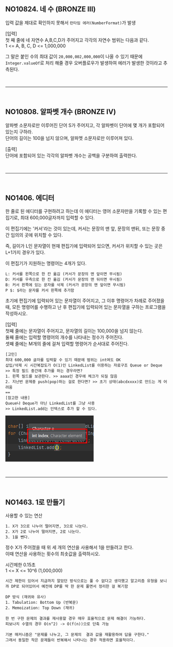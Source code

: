 ## NO10824. 네 수 (BRONZE III)

입력 값을 제대로 확인하지 못해서 `런타임 에러(NumberFormat)`가 발생

[입력]<br/>
첫 째 줄에 네 자연수 A,B,C,D가 주어지고 각각의 자연수 범위는 다음과 같다. <br/>
1 <= A, B, C, D <= 1,000,000

그 말은 붙인 수의 최대 값이 `20,000,002,000,000`이 나올 수 있기 때문에 `Integer.valueOf`로 처리 해줄 경우 오버플로우가 발생하여 에러가 발생한 것이라고 추측된다.

<br/>

---

<br/>

## NO10808. 알파벳 개수 (BRONZE IV)

알파벳 소문자로만 이루어진 단어 S가 주어지고, 각 알파벳이 단어에 몇 개가 포함되어 있는지 구하라.<br/>
단어의 길이는 100을 넘지 않으며, 알파멧 소문자로만 이루어져 있다.

[출력]<br/>
단어에 포함되어 있는 각각의 알파벳 개수는 공백을 구분하여 출력한다.

<br/>

---

<br/>

## NO1406. 에디터

한 줄로 된 에디터를 구현하려고 하는데 이 에디터는 영어 소문자만을 기록할 수 있는 편집기로, 최대 600,000글자까지 입력할 수 있다.

이 편집기에는 '커서'라는 것이 있는데, 커서는 문장의 맨 앞, 문장의 맨뒤, 또는 문장 중간 임의의 곳에 위치할 수 있다.

즉, 길이가 L인 문자열이 현재 편집기에 입력되어 있으면, 커서가 위치할 수 있는 곳은 L+1가지 경우가 있다.

이 편집기가 지원하는 명령어는 4개가 있다.
```
L: 커서를 왼쪽으로 한 칸 옮김 (커서가 문장의 맨 앞이면 무시됨)
D: 커서를 우측으로 한 칸 옮김 (커서가 문장의 맨 뒤이면 무시됨)
B: 커서 왼쪽에 있는 문자를 삭제 (커서가 문장의 맨 앞이면 무시됨)
P $: $라는 문자를 커서 왼쪽에 추가함
```

초기에 편집기에 입력되어 있는 문자열이 주어지고, 그 이후 명령어가 차례로 주어졌을 때, 모든 명령어를 수행하고 난 후 편집기에 입력되어 있는 문자열을 구하는 프로그램을 작성하시오.

[입력]<br/>
첫째 줄에는 문자열이 주어지고, 문자열의 길이는 100,000을 넘지 않는다.<br/>
둘째 줄에는 입력할 명령어의 개수를 나타내는 정수가 주어진다.<br/>
셋째 줄에는 M개의 줄에 걸쳐 입력할 명령어가 순서대로 주어진다.


```
[고민]
최대 600,000 글자를 입력할 수 있기 때문에 범위는 int여도 OK
삽입/삭제 시 시간복잡도가 O(1)인 LinkedList를 이용하는 자료구조 Queue or Deque
>> 특정 필드 중간에 추가를 하는 경우라면?
1. 왼쪽 필드를 보관한다. >> aaaa인 경우에 체크가 되질 않음
2. 지난번 문제중 push(pop)하는 걸로 한다면? >> 초기 상태(abcdxxxx)로 만드는 게 어려움  
==
[참고한 내용]
Queue나 Deque가 아닌 LinkedList를 그냥 사용
>> LinkedList.add는 인덱스로 추가 할 수 있다. 
```
![img.png](img.png)

<br/>

---

<br/>

## NO1463. 1로 만들기

사용할 수 있는 연산
```
1. X가 3으로 나누어 떨어지면, 3으로 나눈다.
2. X가 2로 나누어 떨어지면, 2로 나눈다.
3. 1을 뺀다.
```

정수 X가 주어졌을 때 위 세 개의 연산을 사용해서 1을 만들려고 한다.<br/>
이때 연산을 사용하는 횟수의 최솟값을 출력하시오.

시간제한 0.15초<br/>
1 <= X <= 10^6 (1,000,000)

```
시간 제한이 있어서 지금까지 알았던 방식으로는 풀 수 없다고 생각했고 알고리즘 유형을 보니까 DP로 되어있어서 예전에 DP를 딱 한 문제 풀면서 정리한 걸 복기함

DP 방식 (재귀와 유사)
1. Tabulation: Bottom Up (반복문)
2. Memoization: Top Down (재귀)

한 번 구한 문제의 결과를 재사용할 경우 매우 효율적으로 문제 해결이 가능하다.
피보나치 수열의 경우 O(n^2) -> O(f(n))으로 단축 가능

기본 매커니즘은 "문제를 나누고, 그 문제의  결과 값을 재활용하여 답을 구한다."
그래서 동일한 작은 문제들이 반복해서 나타나는 경우 적용하면 효율적이다.
```


